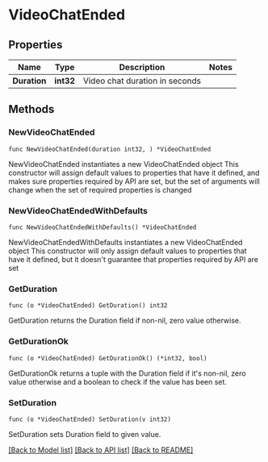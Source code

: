 # VideoChatEnded

## Properties

Name | Type | Description | Notes
------------ | ------------- | ------------- | -------------
**Duration** | **int32** | Video chat duration in seconds | 

## Methods

### NewVideoChatEnded

`func NewVideoChatEnded(duration int32, ) *VideoChatEnded`

NewVideoChatEnded instantiates a new VideoChatEnded object
This constructor will assign default values to properties that have it defined,
and makes sure properties required by API are set, but the set of arguments
will change when the set of required properties is changed

### NewVideoChatEndedWithDefaults

`func NewVideoChatEndedWithDefaults() *VideoChatEnded`

NewVideoChatEndedWithDefaults instantiates a new VideoChatEnded object
This constructor will only assign default values to properties that have it defined,
but it doesn't guarantee that properties required by API are set

### GetDuration

`func (o *VideoChatEnded) GetDuration() int32`

GetDuration returns the Duration field if non-nil, zero value otherwise.

### GetDurationOk

`func (o *VideoChatEnded) GetDurationOk() (*int32, bool)`

GetDurationOk returns a tuple with the Duration field if it's non-nil, zero value otherwise
and a boolean to check if the value has been set.

### SetDuration

`func (o *VideoChatEnded) SetDuration(v int32)`

SetDuration sets Duration field to given value.



[[Back to Model list]](../README.md#documentation-for-models) [[Back to API list]](../README.md#documentation-for-api-endpoints) [[Back to README]](../README.md)


